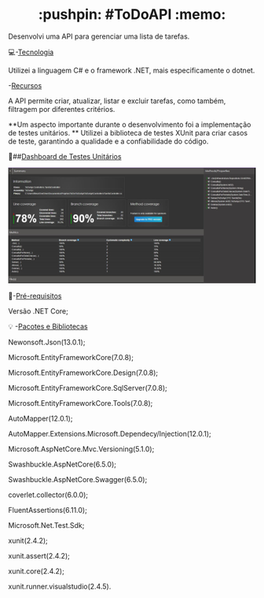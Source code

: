  <h1 align="center">:pushpin: #ToDoAPI :memo: </h1> 

Desenvolvi uma API para gerenciar uma lista de tarefas.

:computer:-[Tecnologia](#tecnologia)

Utilizei a linguagem C# e o framework .NET, mais especificamente o dotnet.

-[Recursos](#recursos)

A API permite criar, atualizar, listar e excluir tarefas, como também,  filtragem por diferentes critérios.

**Um aspecto importante durante o desenvolvimento foi a implementação de testes unitários. **
Utilizei a biblioteca de testes XUnit para criar casos de teste, garantindo a qualidade e a confiabilidade do código.

:test_tube:##[Dashboard de Testes Unitários](#dashboard)

![dash](https://github.com/monica88lima/ToDoAPI/blob/master/dash_Controller.JPG)


:triangular_flag_on_post:-[Pré-requisitos](#pré-requisitos)

Versão .NET Core;

:bulb:
-[Pacotes e Bibliotecas](#Pacotes-e-Bibliotecas)

Newonsoft.Json(13.0.1);

Microsoft.EntityFrameworkCore(7.0.8);

Microsoft.EntityFrameworkCore.Design(7.0.8);

Microsoft.EntityFrameworkCore.SqlServer(7.0.8);

Microsoft.EntityFrameworkCore.Tools(7.0.8);

AutoMapper(12.0.1);

AutoMapper.Extensions.Microsoft.Dependecy/Injection(12.0.1);

Microsoft.AspNetCore.Mvc.Versioning(5.1.0);

Swashbuckle.AspNetCore(6.5.0);

Swashbuckle.AspNetCore.Swagger(6.5.0);

coverlet.collector(6.0.0);

FluentAssertions(6.11.0);

Microsoft.Net.Test.Sdk;

xunit(2.4.2);

xunit.assert(2.4.2);

xunit.core(2.4.2);

xunit.runner.visualstudio(2.4.5).
